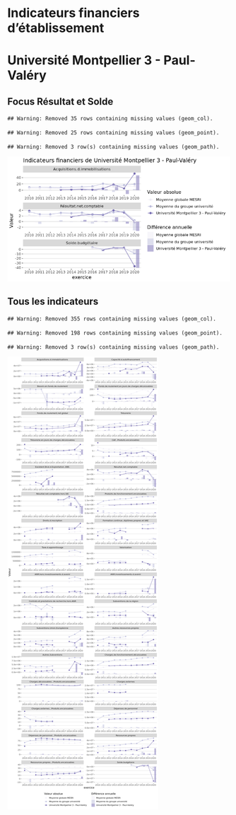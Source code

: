 Indicateurs financiers d’établissement
================

# Université Montpellier 3 - Paul-Valéry

## Focus Résultat et Solde

    ## Warning: Removed 35 rows containing missing values (geom_col).

    ## Warning: Removed 25 rows containing missing values (geom_point).

    ## Warning: Removed 3 row(s) containing missing values (geom_path).

![](université_montpellier_3___paul_valéry_files/figure-gfm/etab.focus-1.png)<!-- -->

## Tous les indicateurs

    ## Warning: Removed 355 rows containing missing values (geom_col).

    ## Warning: Removed 198 rows containing missing values (geom_point).

    ## Warning: Removed 3 row(s) containing missing values (geom_path).

![](université_montpellier_3___paul_valéry_files/figure-gfm/etab-1.png)<!-- -->
